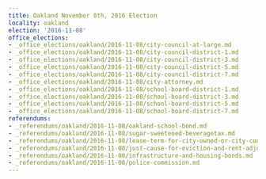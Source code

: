 ```yaml
---
title: Oakland November 8th, 2016 Election
locality: oakland
election: '2016-11-08'
office_elections:
- _office_elections/oakland/2016-11-08/city-council-at-large.md
- _office_elections/oakland/2016-11-08/city-council-district-1.md
- _office_elections/oakland/2016-11-08/city-council-district-3.md
- _office_elections/oakland/2016-11-08/city-council-district-5.md
- _office_elections/oakland/2016-11-08/city-council-district-7.md
- _office_elections/oakland/2016-11-08/city-attorney.md
- _office_elections/oakland/2016-11-08/school-board-district-1.md
- _office_elections/oakland/2016-11-08/school-board-district-3.md
- _office_elections/oakland/2016-11-08/school-board-district-5.md
- _office_elections/oakland/2016-11-08/school-board-district-7.md
referendums:
- _referendums/oakland/2016-11-08/oakland-school-bond.md
- _referendums/oakland/2016-11-08/sugar-sweetened-beveragetax.md
- _referendums/oakland/2016-11-08/lease-term-for-city-owned-or-city-controlled-property.md
- _referendums/oakland/2016-11-08/just-cause-for-eviction-and-rent-adjustment.md
- _referendums/oakland/2016-11-08/infrastructure-and-housing-bonds.md
- _referendums/oakland/2016-11-08/police-commission.md
---
```

